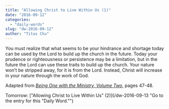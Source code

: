 ```yaml
---
title: "Allowing Christ to Live Within Us (1)"
date: "2016-09-12"
categories: 
  - "daily-words"
slug: "dw-2016-09-12"
author: "Titus Chu"
---
```


You must realize that what seems to be your hindrance and shortage today can be used by the Lord to build up the church in the future. Today your prudence or righteousness or persistence may be a limitation, but in the future the Lord can use these traits to build up the church. Your nature won’t be stripped away, for it is from the Lord. Instead, Christ will increase in your nature through the work of God.

Adapted from _[Being One with the Ministry, Volume Two,](/book-one-with-the-ministry-vol-2/ "Go to the listing for this book.")_ pages 47-48.

Tomorrow: ["Allowing Christ to Live Within Us" (2)](/dw-2016-09-13 "Go to the entry for this "Daily Word."")
